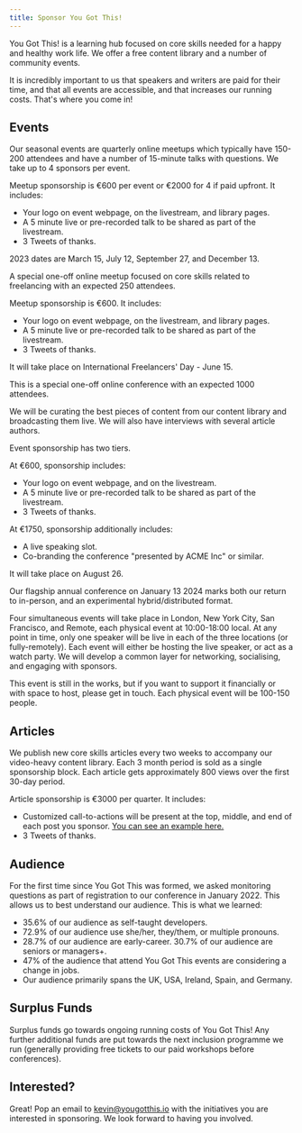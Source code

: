 ```yaml
---
title: Sponsor You Got This!
---
```


You Got This! is a learning hub focused on core skills needed for a happy and healthy work life. We offer a free content library and a number of community events.

It is incredibly important to us that speakers and writers are paid for their time, and that all events are accessible, and that increases our running costs. That's where you come in!

## Events

<extra-reading title="Sponsor Quarterly Seasonal Meetups (March, July, Sept, Dec)">

Our seasonal events are quarterly online meetups which typically have 150-200 attendees and have a number of 15-minute talks with questions. We take up to 4 sponsors per event.

Meetup sponsorship is €600 per event or €2000 for 4 if paid upfront. It includes:
- Your logo on event webpage, on the livestream, and library pages.
- A 5 minute live or pre-recorded talk to be shared as part of the livestream.
- 3 Tweets of thanks.

2023 dates are March 15, July 12, September 27, and December 13.

</extra-reading>

<extra-reading title="Sponsor Fearless Freelancing Event (June)" class="mt-4">

A special one-off online meetup focused on core skills related to freelancing with an expected 250 attendees.

Meetup sponsorship is €600. It includes:
- Your logo on event webpage, on the livestream, and library pages.
- A 5 minute live or pre-recorded talk to be shared as part of the livestream.
- 3 Tweets of thanks.

It will take place on International Freelancers' Day - June 15.

</extra-reading>

<extra-reading title="Sponsor Now That's What I Call You Got This Conference (Aug)" class="mt-4">

This is a special one-off online conference with an expected 1000 attendees. 

We will be curating the best pieces of content from our content library and broadcasting them live. We will also have interviews with several article authors.

Event sponsorship has two tiers.

At €600, sponsorship includes:
- Your logo on event webpage, and on the livestream.
- A 5 minute live or pre-recorded talk to be shared as part of the livestream.
- 3 Tweets of thanks.

At €1750, sponsorship additionally includes:
- A live speaking slot.
- Co-branding the conference "presented by ACME Inc" or similar.

It will take place on August 26.

</extra-reading>

<extra-reading title="Sponsor the All Aboard You Got This Conference (Jan 2024)" class="mt-4">

Our flagship annual conference on January 13 2024 marks both our return to in-person, and an experimental hybrid/distributed format. 

Four simultaneous events will take place in London, New York City, San Francisco, and Remote, each physical event at 10:00-18:00 local. At any point in time, only one speaker will be live in each of the three locations (or fully-remotely). Each event will either be hosting the live speaker, or act as a watch party. We will develop a common layer for networking, socialising, and engaging with sponsors. 

This event is still in the works, but if you want to support it financially or with space to host, please get in touch. Each physical event will be 100-150 people.

</extra-reading>

## Articles
<extra-reading title="Sponsor a Block of Articles">

We publish new core skills articles every two weeks to accompany our video-heavy content library. Each 3 month period is sold as a single sponsorship block. Each article gets approximately 800 views over the first 30-day period.

Article sponsorship is €3000 per quarter. It includes:
- Customized call-to-actions will be present at the top, middle, and end of each post you sponsor. [You can see an example here.](/library/managers-guide-to-okrs)
- 3 Tweets of thanks.

</extra-reading>

## Audience

For the first time since You Got This was formed, we asked monitoring questions as part of registration to our conference in January 2022. This allows us to best understand our audience. This is what we learned:

- 35.6% of our audience as self-taught developers.
- 72.9% of our audience use she/her, they/them, or multiple pronouns.
- 28.7% of our audience are early-career. 30.7% of our audience are seniors or managers+.
- 47% of the audience that attend You Got This events are considering a change in jobs.
- Our audience primarily spans the UK, USA, Ireland, Spain, and Germany.

## Surplus Funds

Surplus funds go towards ongoing running costs of You Got This! Any further additional funds are put towards the next inclusion programme we run (generally providing free tickets to our paid workshops before conferences).

## Interested?

Great! Pop an email to [kevin@yougotthis.io](mailto:kevin@yougotthis.io) with the initiatives you are interested in sponsoring. We look forward to having you involved.